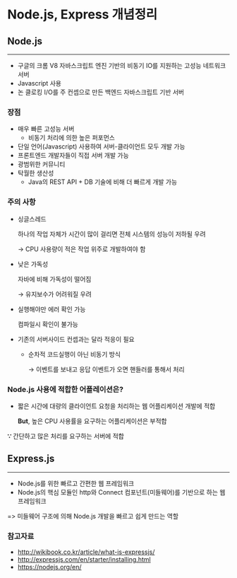 # Node.js, Express 개념정리



## Node.js

_________

- 구글의 크롬 V8 자바스크립트 엔진 기반의 비동기 IO를 지원하는 고성능 네트워크 서버
- Javascript 사용
- 논 클로킹 I/O를 주 컨셉으로 만든 백엔드 자바스크립트 기반 서버

### 장점

- 매우 빠른 고성능 서버
  - 비동기 처리에 의한 높은 퍼포먼스
- 단일 언어(Javascript) 사용하여 서버-클라이언트 모두 개발 가능
- 프론트엔드 개발자들이 직접 서버 개발 가능
- 광범위한 커뮤니티
- 탁월한 생산성
  - Java의 REST API + DB 기술에 비해 더 빠르게 개발 가능

### 주의 사항

- 싱글스레드

   하나의 작업 자체가 시간이 많이 걸리면 전체 시스템의 성능이 저하될 우려

  → CPU 사용량이 적은 작업 위주로 개발하여야 함

- 낮은 가독성

   자바에 비해 가독성이 떨어짐

  → 유지보수가 어려워질 우려

- 실행해야만 에러 확인 가능

   컴파일시 확인이 불가능

- 기존의 서버사이드 컨셉과는 달라 적응이 필요

  - 순차적 코드실행이 아닌 비동기 방식

    → 이벤트를 보내고 응답 이벤트가 오면 핸들러를 통해서 처리

### Node.js 사용에 적합한 어플레이션은?

- 짧은 시간에 대량의 클라이언트 요청을 처리하는 웹 어플리케이션 개발에 적합

  **But**, 높은 CPU 사용률을 요구하는 어플리케이션은 부적합

 **∵** 간단하고 많은 처리를 요구하는 서버에 적합



## Express.js

_____________

- Node.js를 위한 빠르고 간편한 웹 프레임워크
- Node.js의 핵심 모듈인 http와 Connect 컴포넌트(미들웨어)를 기반으로 하는 웹 프레임워크

=> 미들웨어 구조에 의해 Node.js 개발을 빠르고 쉽게 만드는 역할



### 참고자료

- http://wikibook.co.kr/article/what-is-expressjs/
- http://expressjs.com/en/starter/installing.html
- https://nodejs.org/en/

